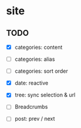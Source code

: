 # site

## TODO

- [x] categories: content
- [ ] categories: alias
- [ ] categories: sort order
- [x] date: reactive
- [x] tree: sync selection & url
- [ ] Breadcrumbs
- [ ] post: prev / next

